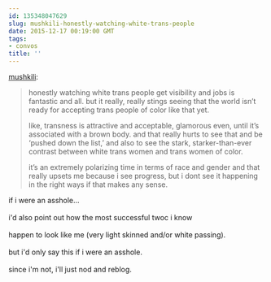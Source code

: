 ```yaml
---
id: 135348047629
slug: mushkili-honestly-watching-white-trans-people
date: 2015-12-17 00:19:00 GMT
tags:
- convos
title: ''
---
```

<p><a class="tumblr_blog" href="http://mushkili.tumblr.com/post/135341093139">mushkili</a>:</p>
<blockquote>
<p>honestly watching white trans people get visibility and jobs is fantastic and all. but it really, really stings seeing that the world isn’t ready for accepting  trans people of color like that yet.</p>

<p>like, transness is attractive and acceptable, glamorous even, until it’s associated with a brown body. and that really hurts to see that and be ‘pushed down the list,’ and also to see the stark, starker-than-ever contrast between white trans women and trans women of color.</p>

<p>it’s an extremely polarizing time in terms of race and gender and that really upsets me because i see progress, but i dont see it happening in the right ways if that makes any sense.</p>
</blockquote>

<p>if i were an asshole...<br/><br/>i'd also point out how the most successful twoc i know<br/><br/>happen to look like me (very light skinned and/or white passing).<br/><br/>but i'd only say this if i were an asshole.<br/><br/>since i'm not, i'll just nod and reblog.</p>